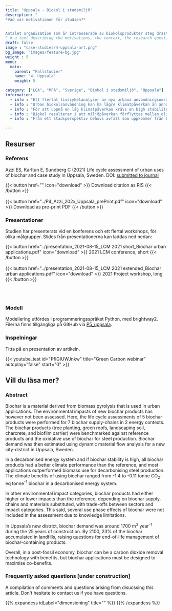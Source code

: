 ```yaml
---
title: "Uppsala - Biokol i stadsmiljö"
description: "
*Vad var motivationen för studien?*


Antalet organisation som är intresserade av biokolsprodukter steg drastiskt mellan 2017 och 2021. Ett flertal företag har börjat marknadsföra biokolsprodukter specifikt för urbana användningsområden. Med detta som bakgrund ville vi bedöma miljöpåverkan av sådana produkter. För Uppsala kommun, som deltog i detta projektet, var det även av intresse att estimera mändged biokol som behövs för den framtida södra statsdelen.
" # a text describing the motivations, the context, the research questions, attratively
draft: false
image : "case-studies/4-uppsala-art.png"
bg_image: "images/feature-bg.jpg"
weight : 5
menu:
  main:
    parent: "Fallstudier"
    name: "4. Uppsala"
    weight: 5

category: ["LCA", "MFA", "Sverige", "Biokol i stadsmiljö", "Uppsala"]
information:
  - info : "Ett flertal livscykelanalyser av nya urbana användningsområden för biokol utfördes."
  - info : "Urban biokolsanvändning kan ha lägre klimatpåverkan än annan referensanvändning, samt förbränning."
  - info : "För att uppnå en låg klimatpåverkan krävs en high stabilitet hos biokolet samt ett energisystem fritt från fossila bränslen."
  - info : "Biokol resulterar i att miljöpåverkan förflyttas mellan olika sektorer och typer av miljöpåverkan."
  - info : "Från ett stadsperspektiv behövs avfall som uppkommer från biokolssystemet i framtiden tas hand om på ett korrekt sätt."

---
```


## **Resurser**
<div class="row">
  <div class="col-md-4">

  ### Referens
 Azzi ES, Karltun E, Sundberg C (2021) Life cycle assessment of urban uses of biochar and case study in Uppsala, Sweden. DOI: [submitted to journal]()


  {{< button href="" icon="download" >}} Download citation as RIS {{< /button >}}
  <br/><br/>
  {{< button href="../P4_Azzi_202x_Uppsala_prePrint.pdf" icon="download" >}} Download as pre-print PDF {{< /button >}}
  </div>

  <div class="col-md-4">

  ### Presentationer
  Studien har presenterats vid en konferens och ett flertal workshops, för olika målgrupper. Slides från presentationerna kan laddas ned nedan:

  {{< button href="../presentation_2021-08-15_LCM 2021 short_Biochar urban applications.pdf" icon="download" >}} 2021 LCM conference, short {{< /button >}}
  <br/><br/>
  {{< button href="../presentation_2021-08-15_LCM 2021 extended_Biochar urban applications.pdf" icon="download" >}} 2021 Project workshop, long {{< /button >}}

  <br/><br/>

  </div>
  <div class="col-md-4">

  ### Modell
  Modellering utfördes i programmeringsspråket Python, med brightway2. Filerna finns tillgängliga på GitHub via [P5_uppsala](https://github.com/ntropy-esa/P5_uppsala).

  </div>
</div>

<div class="row">
  <div class="col-md-12">
  
  ### Inspelningar
  Titta på en presentation av artikeln.
  </div>

  <div class="col-md-5">
  {{< youtube_test id="PfIGIUWJnkw" title="Green Carbon webinar" autoplay="false" start="0" >}}
  </div>
  
</div>


## **Vill du läsa mer?**
<div class="row">
  <div class="col-md-10">

### Abstract 

Biochar is a material derived from biomass pyrolysis that is used in urban applications. The environmental impacts of new biochar products has however not been assessed. Here, the life cycle assessments of 5 biochar products were performed for 7 biochar supply-chains in 2 energy contexts. The biochar products (tree planting, green roofs, landscaping soil, charcrete, and biofilm carrier) were benchmarked against reference products and the oxidative use of biochar for steel production. Biochar demand was then estimated using dynamic material flow analysis for a new city-district in Uppsala, Sweden.

In a decarbonised energy system and if biochar stability is high, all biochar products had a better climate performance than the reference, and most applications outperformed biomass use for decarbonising steel production. The climate benefits of using biochar ranged from -1.4 to -0.11 tonne CO<sub>2</sub>-eq tonne<sup>-1</sup> biochar in a decarbonised energy system.

In other environmental impact categories, biochar products had either higher or lower impacts than the reference, depending on biochar supply-chains and materials substituted, with trade-offs between sectors and impact categories. This said, several use phase effects of biochar were not included in the assessment due to knowledge limitations.

In Uppsala’s new district, biochar demand was around 1700 m<sup>3</sup> year<sup>-1</sup> during the 25 years of construction. By 2100, 23% of the biochar accumulated in landfills, raising questions for end-of-life management of biochar-containing products.

Overall, in a post-fossil economy, biochar can be a carbon dioxide removal technology with benefits, but biochar applications must be designed to maximise co-benefits.

 </div>

  <div class="col-md-10">

  ### Frequently asked questions [under construction]

  A compilation of comments and questions arising from disucssing this article. Don't hesitate to contact us if you have questions.

{{% expandcss idLabel="dimensioning" title="" %}}
{{% /expandcss %}}

</div>
